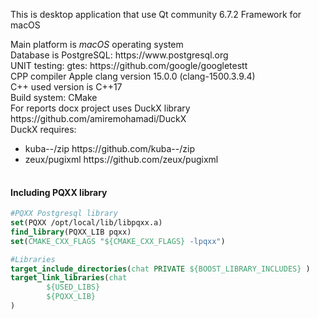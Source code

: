 This is desktop application that use Qt community 6.7.2 Framework for macOS<br>
<div>Main platform is <i>macOS</i> operating system</div>
<div>Database is PostgreSQL: https://www.postgresql.org</div>
<div>UNIT testing: gtes: https://github.com/google/googletestt</div>
<div>CPP compiler Apple clang version 15.0.0 (clang-1500.3.9.4)</div>
<div>C++ used version is C++17<div>
<div>Build system: CMake</div>
For reports docx project uses DuckX library https://github.com/amiremohamadi/DuckX <br>
DuckX requires: <br>
<table> 
  <ul>
    <li>
      <span>kuba--/zip https://github.com/kuba--/zip</span>
    </li>
    <li>
      <span>zeux/pugixml https://github.com/zeux/pugixml</span>
    </li>
  </ul>
</table>


 <h4>Including PQXX library</h4>

```cmake
#PQXX Postgresql library
set(PQXX /opt/local/lib/libpqxx.a)
find_library(PQXX_LIB pqxx)
set(CMAKE_CXX_FLAGS "${CMAKE_CXX_FLAGS} -lpqxx")

#Libraries
target_include_directories(chat PRIVATE ${BOOST_LIBRARY_INCLUDES} )
target_link_libraries(chat
        ${USED_LIBS}
        ${PQXX_LIB}
)
```
